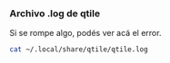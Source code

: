 




### Archivo .log de qtile
Si se rompe algo, podés ver acá el error.
```bash
cat ~/.local/share/qtile/qtile.log
```